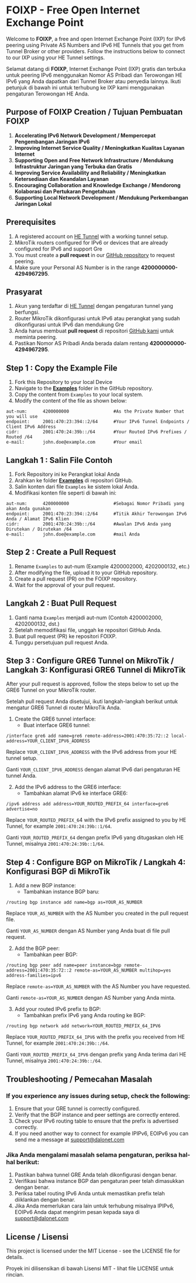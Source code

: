 # FOIXP - Free Open Internet Exchange Point

Welcome to **FOIXP**, a free and open Internet Exchange Point (IXP) for IPv6 peering using Private AS Numbers and IPv6 HE Tunnels that you get from Tunnel Broker or other providers.
Follow the instructions below to connect to our IXP using your HE Tunnel settings.

Selamat datang di **FOIXP**, Internet Exchange Point (IXP) gratis dan terbuka untuk peering IPv6 menggunakan Nomor AS Pribadi dan Terowongan HE IPv6 yang Anda dapatkan dari Tunnel Broker atau penyedia lainnya.
Ikuti petunjuk di bawah ini untuk terhubung ke IXP kami menggunakan pengaturan Terowongan HE Anda.

## Purpose of FOIXP Creation / Tujuan Pembuatan FOIXP
1. **Accelerating IPv6 Network Development / Mempercepat Pengembangan Jaringan IPv6**
2. **Improving Internet Service Quality / Meningkatkan Kualitas Layanan Internet**
3. **Supporting Open and Free Network Infrastructure / Mendukung Infrastruktur Jaringan yang Terbuka dan Gratis**
4. **Improving Service Availability and Reliability / Meningkatkan Ketersediaan dan Keandalan Layanan**
5. **Encouraging Collaboration and Knowledge Exchange / Mendorong Kolaborasi dan Pertukaran Pengetahuan**
6. **Supporting Local Network Development / Mendukung Perkembangan Jaringan Lokal**

## Prerequisites
1. A registered account on [HE Tunnel](https://tunnelbroker.net/) with a working tunnel setup.
2. MikroTik routers configured for IPv6 or devices that are already configured for IPv6 and support Gre
3. You must create a **pull request** in our [GitHub repository](https://github.com/muh-ramadhan/FOIXP) to request peering.
4. Make sure your Personal AS Number is in the range **4200000000-4294967295**.
## Prasyarat
1. Akun yang terdaftar di [HE Tunnel](https://tunnelbroker.net/) dengan pengaturan tunnel yang berfungsi.
2. Router MikroTik dikonfigurasi untuk IPv6 atau perangkat yang sudah dikonfigurasi untuk IPv6 dan mendukung Gre
3. Anda harus membuat **pull request** di repositori [GitHub kami](https://github.com/muh-ramadhan/FOIXP) untuk meminta peering.
4. Pastikan Nomor AS Pribadi Anda berada dalam rentang **4200000000-4294967295**.

## Step 1 : Copy the Example File

1. Fork this Repository to your local Device
2. Navigate to the **[Examples](https://github.com/muh-ramadhan/FOIXP/blob/main/Examples)** folder in the GitHub repository.
3. Copy the content from `Examples` to your local system.
4. Modify the content of the file as shown below:
```
aut-num:      4200000000                 #As the Private Number that you will use
endpoint:     2001:470:23:394::2/64      #Your IPv6 Tunnel Endpoints / Client IPv6 Address
cidr:         2001:470:24:39b::/64       #Your Routed IPv6 Prefixes / Routed /64
e-mail:       john.doe@example.com       #Your email
```
   
## Langkah 1 : Salin File Contoh
1. Fork Repository ini ke Perangkat lokal Anda
2. Arahkan ke folder **[Examples](https://github.com/muh-ramadhan/FOIXP/blob/main/Examples)** di repositori GitHub.
3. Salin konten dari file `Examples` ke sistem lokal Anda.
4. Modifikasi konten file seperti di bawah ini:
```
aut-num:      4200000000                 #Sebagai Nomor Pribadi yang akan Anda gunakan
endpoint:     2001:470:23:394::2/64      #Titik Akhir Terowongan IPv6 Anda / Alamat IPv6 Klien
cidr:         2001:470:24:39b::/64       #Awalan IPv6 Anda yang Dirutekan / Dirutekan /64
e-mail:       john.doe@example.com       #mail Anda
```
## Step 2 : Create a Pull Request
1. Rename `Examples` to aut-num (Example 4200002000, 4202000132, etc.)
2. After modifying the file, upload it to your GitHub repository.
3. Create a pull request (PR) on the FOIXP repository.
4. Wait for the approval of your pull request.
   
## Langkah 2 : Buat Pull Request
1. Ganti nama `Examples` menjadi aut-num (Contoh 4200002000, 4202000132, dst.)
2. Setelah memodifikasi file, unggah ke repositori GitHub Anda.
3. Buat pull request (PR) ke repositori FOIXP.
4. Tunggu persetujuan pull request Anda.

## Step 3 : Configure GRE6 Tunnel on MikroTik / Langkah 3: Konfigurasi GRE6 Tunnel di MikroTik

After your pull request is approved, follow the steps below to set up the GRE6 Tunnel on your MikroTik router.

Setelah pull request Anda disetujui, ikuti langkah-langkah berikut untuk mengatur GRE6 Tunnel di router MikroTik Anda.

1. Create the GRE6 tunnel interface:
   - Buat interface GRE6 tunnel:
```
/interface gre6 add name=gre6 remote-address=2001:470:35:72::2 local-address=YOUR_CLIENT_IPV6_ADDRESS
```
Replace `YOUR_CLIENT_IPV6_ADDRESS` with the IPv6 address from your HE tunnel setup.

Ganti `YOUR_CLIENT_IPV6_ADDRESS` dengan alamat IPv6 dari pengaturan HE tunnel Anda.

2. Add the IPv6 address to the GRE6 interface:
   - Tambahkan alamat IPv6 ke interface GRE6:
```
/ipv6 address add address=YOUR_ROUTED_PREFIX_64 interface=gre6 advertise=no
```
Replace `YOUR_ROUTED_PREFIX_6`4 with the IPv6 prefix assigned to you by HE Tunnel, for example `2001:470:24:39b::1/64`.

Ganti `YOUR_ROUTED_PREFIX_64` dengan prefix IPv6 yang ditugaskan oleh HE Tunnel, misalnya `2001:470:24:39b::1/64`.

## Step 4 : Configure BGP on MikroTik / Langkah 4: Konfigurasi BGP di MikroTik

1. Add a new BGP instance:
   - Tambahkan instance BGP baru:
```
/routing bgp instance add name=bgp as=YOUR_AS_NUMBER
```
Replace `YOUR_AS_NUMBER` with the AS Number you created in the pull request file.

Ganti `YOUR_AS_NUMBER` dengan AS Number yang Anda buat di file pull request.

2. Add the BGP peer:
   - Tambahkan peer BGP:
```
/routing bgp peer add name=peer instance=bgp remote-address=2001:470:35:72::2 remote-as=YOUR_AS_NUMBER multihop=yes address-families=ipv6
```
Replace `remote-as=YOUR_AS_NUMBER` with the AS Number you have requested.

Ganti `remote-as=YOUR_AS_NUMBER` dengan AS Number yang Anda minta.

3. Add your routed IPv6 prefix to BGP:
   - Tambahkan prefix IPv6 yang Anda routing ke BGP:
```
/routing bgp network add network=YOUR_ROUTED_PREFIX_64_IPV6
```
Replace `YOUR_ROUTED_PREFIX_64_IPV6` with the prefix you received from HE Tunnel, for example `2001:470:24:39b::/64`.

Ganti `YOUR_ROUTED_PREFIX_64_IPV6` dengan prefix yang Anda terima dari HE Tunnel, misalnya `2001:470:24:39b::/64`.

## Troubleshooting / Pemecahan Masalah
### If you experience any issues during setup, check the following:
1. Ensure that your GRE tunnel is correctly configured.
2. Verify that the BGP instance and peer settings are correctly entered.
3. Check your IPv6 routing table to ensure that the prefix is advertised correctly.
4. If you need another way to connect for example IPIPv6, EOIPv6 you can send me a message at support@dalonet.com

### Jika Anda mengalami masalah selama pengaturan, periksa hal-hal berikut:
1. Pastikan bahwa tunnel GRE Anda telah dikonfigurasi dengan benar.
2. Verifikasi bahwa instance BGP dan pengaturan peer telah dimasukkan dengan benar.
3. Periksa tabel routing IPv6 Anda untuk memastikan prefix telah diiklankan dengan benar.
4. Jika Anda memerlukan cara lain untuk terhubung misalnya IPIPv6, EOIPv6 Anda dapat mengirim pesan kepada saya di support@dalonet.com

## License / Lisensi
This project is licensed under the MIT License - see the LICENSE file for details.

Proyek ini dilisensikan di bawah Lisensi MIT - lihat file LICENSE untuk rincian.
